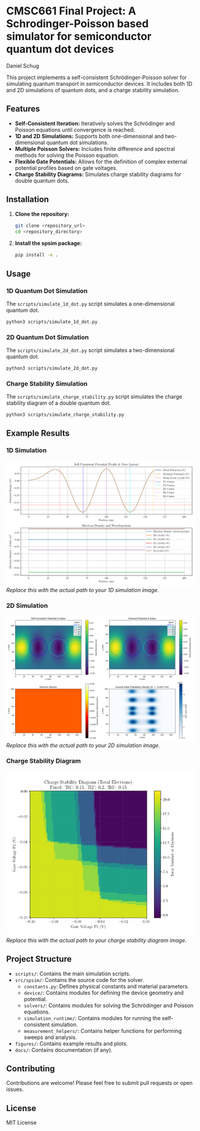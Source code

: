 # CMSC661 Final Project: A Schrodinger-Poisson based simulator for semiconductor quantum dot devices

Daniel Schug  

This project implements a self-consistent Schrödinger-Poisson solver for simulating quantum transport in semiconductor devices. It includes both 1D and 2D simulations of quantum dots, and a charge stability simulation.

## Features

- **Self-Consistent Iteration:** Iteratively solves the Schrödinger and Poisson equations until convergence is reached.
- **1D and 2D Simulations:** Supports both one-dimensional and two-dimensional quantum dot simulations.
- **Multiple Poisson Solvers:** Includes finite difference and spectral methods for solving the Poisson equation.
- **Flexible Gate Potentials:** Allows for the definition of complex external potential profiles based on gate voltages.
- **Charge Stability Diagrams:** Simulates charge stability diagrams for double quantum dots.

## Installation

1. **Clone the repository:**

    ```bash
    git clone <repository_url>
    cd <repository_directory>
    ```

2. **Install the spsim package:**

    ```bash
    pip install -e .
    ```

## Usage

### 1D Quantum Dot Simulation

The `scripts/simulate_1d_dot.py` script simulates a one-dimensional quantum dot.

```bash
python3 scripts/simulate_1d_dot.py
```

### 2D Quantum Dot Simulation

The `scripts/simulate_2d_dot.py` script simulates a two-dimensional quantum dot.

```bash
python3 scripts/simulate_2d_dot.py
```

### Charge Stability Simulation

The `scripts/simulate_charge_stability.py` script simulates the charge stability diagram of a double quantum dot.

```bash
python3 scripts/simulate_charge_stability.py
```

## Example Results

### 1D Simulation

![1D Simulation Result](figures/simulation_results.png)
*Replace this with the actual path to your 1D simulation image.*

### 2D Simulation

![2D Simulation Result](figures/simulation_results_2d.png)
*Replace this with the actual path to your 2D simulation image.*

### Charge Stability Diagram

![Charge Stability Diagram](figures/stability_results/charge_stability_P1_P2.png)
*Replace this with the actual path to your charge stability diagram image.*

## Project Structure

- `scripts/`: Contains the main simulation scripts.
- `src/spsim/`: Contains the source code for the solver.
  - `constants.py`: Defines physical constants and material parameters.
  - `device/`: Contains modules for defining the device geometry and potential.
  - `solvers/`: Contains modules for solving the Schrödinger and Poisson equations.
  - `simulation_runtime/`: Contains modules for running the self-consistent simulation.
  - `measurement_helpers/`: Contains helper functions for performing sweeps and analysis.
- `figures/`: Contains example results and plots.
- `docs/`: Contains documentation (if any).

## Contributing

Contributions are welcome! Please feel free to submit pull requests or open issues.

## License

MIT License
